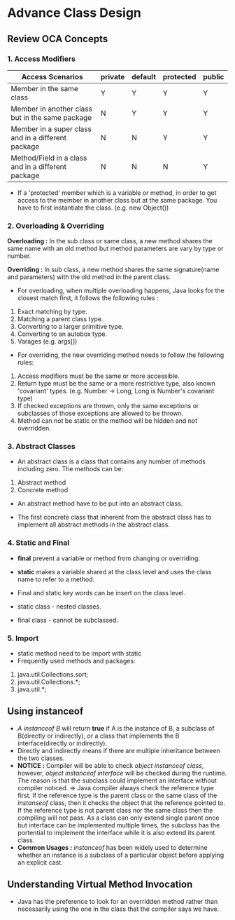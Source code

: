 # Advance Class Design
## Review OCA Concepts

### 1. Access Modifiers

Access Scenarios | private | default | protected | public
---------------- | ------- | ------- | --------- | ------
Member in the same class | Y | Y | Y | Y
Member in another class but in the same package | N | Y | Y | Y
Member in a super class and in a different package | N | N | Y | Y
Method/Field in a class and in a different package | N | N | N | Y

* If a 'protected' member which is a variable or method, in order to get access to the member in another class but at
the same package. You have to first instantiate the class. (e.g. new Object())

### 2. Overloading & Overriding

**Overloading :**
In the sub class or same class, a new method shares the same name with an old method but method parameters are vary by
type or number.

**Overriding :**
In sub class, a new method shares the same signature(name and parameters) with the old method in the parent class.

* For overloading, when multiple overloading happens, Java looks for the closest match first, it follows the following
rules :

 1. Exact matching by type.
 2. Matching a parent class type.
 3. Converting to a larger primitive type.
 4. Converting to an autobox type.
 5. Varages (e.g. args[])

* For overriding, the new overriding method needs to follow the following rules:

 1. Access modifiers must be the same or more accessible.
 2. Return type must be the same or a more restrictive type, also known 'covariant' types. (e.g. Number -> Long, Long
 is Number's covariant type)
 3. If checked exceptions are thrown, only the same exceptions or subclasses of those exceptions are allowed to be thrown.
 4. Method can not be static or the method will be hidden and not overridden.

### 3. Abstract Classes

* An abstract class is a class that contains any number of methods including zero. The methods can be:

 1. Abstract method
 2. Concrete method

* An abstract method have to be put into an abstract class.

* The first concrete class that inherent from the abstract class has to implement all abstract methods in the abstract class.

### 4. Static and Final

* **final** prevent a variable or method from changing or overriding.
* **static** makes a variable shared at the class level and uses the class name to refer to a method.

* Final and static key words can be insert on the class level.
 * static class - nested classes.
 * final class - cannot be subclassed.
 
### 5. Import

* static method need to be import with static
* Frequently used methods and packages:

 1. java.util.Collections.sort;
 2. java.util.Collections.*;
 3. java.util.*;
 
## Using instanceof

* *A instanceof B* will return **true** if A is the instance of B, a subclass of B(directly or indirectly), or a class
that implements the B interface(directly or indirectly).
 * Directly and indirectly means if there are multiple inheritance between the two classes.
 * **NOTICE :** Compiler will be able to check *object instanceof class*, however, *object instanceof interface* will be checked during the runtime.
 The reason is that the subclass could implement an interface without compiler noticed. => Java compiler always check the reference type first.
 If the reference type is the parent class or the same class of the *instanseof* class, then it checks the object that the reference pointed to.
 If the reference type is not parent class nor the same class then the compiling will not pass. As a class can only extend single parent once but interface
 can be implemented multiple times, the subclass has the portential to implement the interface while it is also extend its parent class. 
 * **Common Usages :** *instanceof* has been widely used to determine whether an instance is a subclass of a particular object before applying an explicit cast.
 
## Understanding Virtual Method Invocation

* Java has the preference to look for an overridden method rather than necessarily using the one in the class that the compiler says we have.